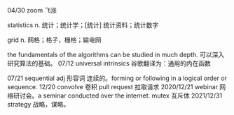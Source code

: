 04/30
zoom 飞涨

statistics n. 统计；统计学；[统计] 统计资料；统计数字

grid  n. 网格；格子，栅格；输电网

the fundamentals of the algorithms can be studied in much depth. 可以深入研究算法的基础。
07/12
universal intrinsics 谷歌翻译为：通用的内在函数

07/21
sequential adj 形容词 连续的。forming or following in a logical order or sequence.
12/20
convolve  卷积
pull request  拉取请求
2020/12/21
webinar 网络研讨会。a seminar conducted over the internet. 
mutex 互斥体
2021/12/31
strategy  战略，谋略。



